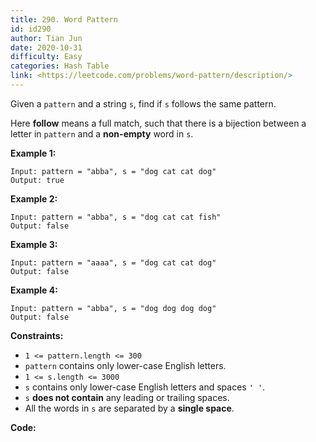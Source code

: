 ```yaml
---
title: 290. Word Pattern
id: id290
author: Tian Jun
date: 2020-10-31
difficulty: Easy
categories: Hash Table
link: <https://leetcode.com/problems/word-pattern/description/>
---
```


Given a `pattern` and a string `s`, find if `s` follows the same pattern.

Here **follow** means a full match, such that there is a bijection between a
letter in `pattern` and a **non-empty** word in `s`.



**Example 1:**
            
	Input: pattern = "abba", s = "dog cat cat dog"    
	Output: true    

**Example 2:**
            
	Input: pattern = "abba", s = "dog cat cat fish"    
	Output: false    

**Example 3:**
            
	Input: pattern = "aaaa", s = "dog cat cat dog"    
	Output: false    

**Example 4:**
            
	Input: pattern = "abba", s = "dog dog dog dog"    
	Output: false    



**Constraints:**

  * `1 <= pattern.length <= 300`
  * `pattern` contains only lower-case English letters.
  * `1 <= s.length <= 3000`
  * `s` contains only lower-case English letters and spaces `' '`.
  * `s` **does not contain** any leading or trailing spaces.
  * All the words in `s` are separated by a **single space**.


**Code:**
